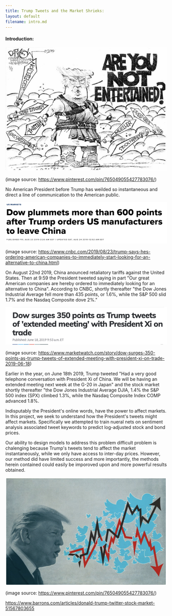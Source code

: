 ```yaml
---
title: Trump Tweets and the Market Shrieks: 
layout: default
filename: intro.md
--- 
```


#### Introduction: 

 ![](stocks/Tent.jpg)
 
 (image source: https://www.pinterest.com/pin/765049055427783076/)

No American President before Trump has weilded so instantaneous and direct a line of communication to the American public.

 ![](stocks/p3.png)
 
 (image source: https://www.cnbc.com/2019/08/23/trump-says-hes-ordering-american-companies-to-immediately-start-looking-for-an-alternative-to-china.html)

On August 22nd 2019, China anounced retaliatory tariffs against the United States. Then at 9:59 the President tweeted saying in part "Our great American companies are hereby ordered to immediately looking for an alternative to China". According to CNBC, shortly thereafter "the Dow Jones Industrial Average fell more than 435 points, or 1.6%, while the S&P 500 slid 1.7% and the Nasdaq Composite dove 2%."

 ![](stocks/p4.png)
 
 (image source: https://www.marketwatch.com/story/dow-surges-350-points-as-trump-tweets-of-extended-meeting-with-president-xi-on-trade-2019-06-18)

Earlier in the year, on June 18th 2019, Trump tweeted "Had a very good telephone conversation with President Xi of China. We will be having an extended meeting next week at the G-20 in Japan" and the stock market shortly thereafter "the Dow Jones Industrial Average DJIA,  1.4% the S&P 500 index (SPX) climbed 1.3%, while the Nasdaq Composite Index COMP advanced 1.8%.

Indisputably the President's online words, have the power to affect markets. In this project, we seek to understand how the President's tweets might affect markets. Specifically we attempted to train nueral nets on sentiment analysis associated tweet keywords to predict log-adjusted stock and bond prices. 

Our ability to design models to address this problem difficult problem is chalenging because Trump's tweets tend to affect the market instantaneously, while we only have access to inter-day prices. However, our method did have limited success and more importantly, the methods herein contained could easily be imporoved upon and more powerful results obtained.


 ![](stocks/p1.png)
 
 (image source: https://www.pinterest.com/pin/765049055427783076/)

https://www.barrons.com/articles/donald-trump-twitter-stock-market-51567803655


